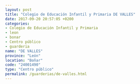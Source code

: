 ```yaml
---
layout: post
title: "Colegio de Educación Infantil y Primaria DE VALLES"
date: 2017-09-20 20:57:05 +0200
categories:
- Colegio de Educación Infantil y Primaria
- leon
- bonar
- Centro público
- guarderia
name: "DE VALLES"
province: "León"
location: "Boñar"
code: "24001490"
type: "Centro público"
permalink: /guarderias/de-valles.html
---
```

